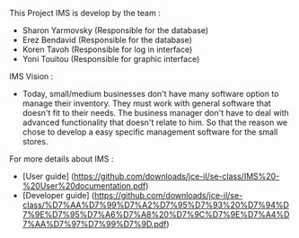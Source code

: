 This Project IMS is develop by the team :
- Sharon Yarmovsky (Responsible for the database)
- Erez Bendavid    (Responsible for the database)
- Koren Tavoh      (Responsible for log in interface)
- Yoni Touitou     (Responsible for graphic interface)

IMS Vision :
- Today, small/medium businesses don't have many software option to manage their inventory.
They must work with general software that doesn't fit to their needs.
The business manager don't have to deal with advanced functionality that doesn't relate to him.
So that the reason we chose to develop a easy specific management software for the small stores.

For more details about IMS :
- [User guide] (https://github.com/downloads/jce-il/se-class/IMS%20-%20User%20documentation.pdf) 
- [Developer guide] (https://github.com/downloads/jce-il/se-class/%D7%AA%D7%99%D7%A2%D7%95%D7%93%20%D7%94%D7%9E%D7%95%D7%A6%D7%A8%20%D7%9C%D7%9E%D7%A4%D7%AA%D7%97%D7%99%D7%9D.pdf)